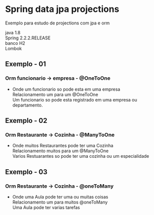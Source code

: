 # Spring data jpa projections
Exemplo para estudo de projections com jpa e orm

java 1.8 </br>
Spring 2.2.2.RELEASE </br>
banco H2 </br>
Lombok </br>

## Exemplo - 01
### Orm funcionario -> empresa - @OneToOne
 * Onde um funcionario so pode esta em uma empresa </br>
   Relacionamento um para um @OneToOne </br>
   Um funcionario so pode esta registrado em uma empresa ou departamento.</br>
      
## Exemplo - 02
### Orm Restaurante -> Cozinha - @ManyToOne
 * Onde muitos Restaurantes pode ter uma Cozinha </br>
   Relacionamento muitos para um @ManyToOne </br>
   Varios Restuarantes so pode ter uma cozinha ou um especialidade </br>
   
## Exemplo - 03
### Orm Restaurante -> Cozinha - @oneToMany
 * Onde uma Aula pode ter uma ou muitas coisas </br>
   Relacionamento um para muitos @oneToMany </br> 
   Uma Aula pode ter varias tarefas  </br>

